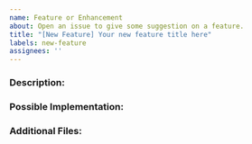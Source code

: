 ```yaml
---
name: Feature or Enhancement
about: Open an issue to give some suggestion on a feature.
title: "[New Feature] Your new feature title here"
labels: new-feature
assignees: ''
---
```

<!--
  Fill in the placeholders below. Delete any headings and placeholders that you do not fill in. 
-->
### Description:
<!-- Describe your feature request here. -->

### Possible Implementation:
<!-- Tell us how this could be implemented, example INI code, etc. -->

### Additional Files:
<!-- Attach additional files related to the feature report here (images/gifs/videos etc). -->
